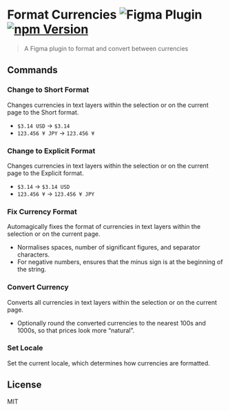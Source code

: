 # Format Currencies ![Figma Plugin](https://img.shields.io/badge/figma-plugin-1BC47D.svg) [![npm Version](https://img.shields.io/npm/v/figma-format-currencies.svg)](https://www.npmjs.com/package/figma-format-currencies)

> A Figma plugin to format and convert between currencies

## Commands

### Change to Short Format

Changes currencies in text layers within the selection or on the current page to the Short format.

- `$3.14 USD` &rarr; `$3.14`
- `123.456 ¥ JPY` &rarr; `123.456 ¥`

### Change to Explicit Format

Changes currencies in text layers within the selection or on the current page to the Explicit format.

- `$3.14` &rarr; `$3.14 USD`
- `123.456 ¥` &rarr; `123.456 ¥ JPY`

### Fix Currency Format

Automagically fixes the format of currencies in text layers within the selection or on the current page.

- Normalises spaces, number of significant figures, and separator characters.
- For negative numbers, ensures that the minus sign is at the beginning of the string.

### Convert Currency

Converts all currencies in text layers within the selection or on the current page.

- Optionally round the converted currencies to the nearest 100s and 1000s, so that prices look more “natural”.

### Set Locale

Set the current locale, which determines how currencies are formatted.

## License

MIT
